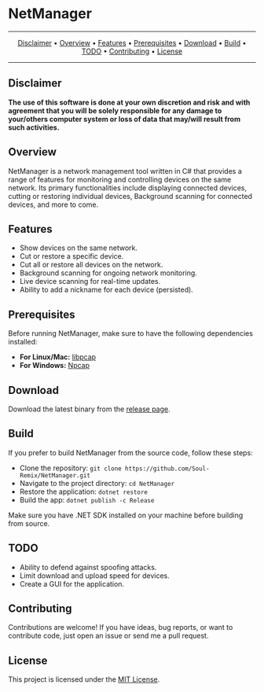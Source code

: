 # NetManager

---

<p align="center">
  <a href="#disclaimer">Disclaimer</a> &bull;
  <a href="#overview">Overview</a> &bull;
  <a href="#features">Features</a> &bull;
  <a href="#prerequisites">Prerequisites</a> &bull;
  <a href="#download">Download</a> &bull;
  <a href="#build">Build</a> &bull;
  <a href="#todo">TODO</a> &bull;
  <a href="#contributing">Contributing</a> &bull;
  <a href="#license">License</a>
</p>

---

## Disclaimer

**The use of this software is done at your own discretion and risk and with agreement that you will be solely responsible for any damage to your/others computer system or loss of data that may/will result from such activities.**

## Overview

NetManager is a network management tool written in C# that provides a range of features for monitoring and controlling devices on the same network. Its primary functionalities include displaying connected devices, cutting or restoring individual devices, Background scanning for connected devices, and more to come.

## Features

- Show devices on the same network.
- Cut or restore a specific device.
- Cut all or restore all devices on the network.
- Background scanning for ongoing network monitoring.
- Live device scanning for real-time updates.
- Ability to add a nickname for each device (persisted).

## Prerequisites

Before running NetManager, make sure to have the following dependencies installed:

- **For Linux/Mac:** [libpcap](https://www.tcpdump.org/)
- **For Windows:** [Npcap](https://npcap.org/)

## Download

Download the latest binary from the [release page](https://github.com/soul-remix/NetManager/releases).

## Build

If you prefer to build NetManager from the source code, follow these steps: 

- Clone the repository:  `git clone https://github.com/Soul-Remix/NetManager.git`
- Navigate to the project directory:  `cd NetManager`
- Restore the application:  `dotnet restore`
- Build the app:  `dotnet publish -c Release`

Make sure you have .NET SDK installed on your machine before building from source.

## TODO

- Ability to defend against spoofing attacks.
- Limit download and upload speed for devices.
- Create a GUI for the application.

## Contributing

Contributions are welcome! If you have ideas, bug reports, or want to contribute code, just open an issue or send me a pull request.

## License

This project is licensed under the [MIT License](LICENSE).
